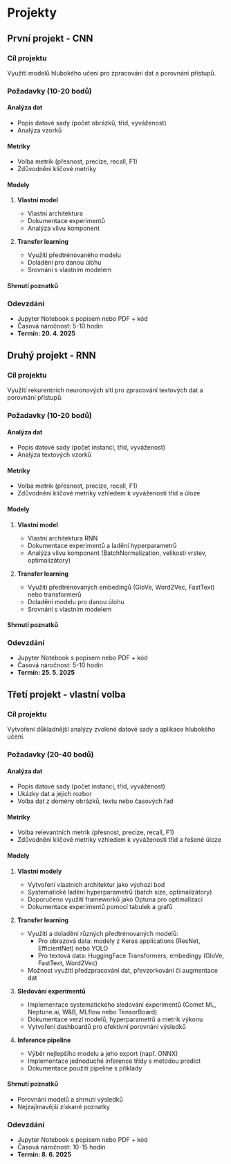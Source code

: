 # Projekty

## První projekt - CNN

### Cíl projektu
Využití modelů hlubokého učení pro zpracování dat a porovnání přístupů.

### Požadavky (10-20 bodů)

#### Analýza dat
- Popis datové sady (počet obrázků, tříd, vyváženost)
- Analýza vzorků

#### Metriky
- Volba metrik (přesnost, precize, recall, F1)
- Zdůvodnění klíčové metriky

#### Modely
1. **Vlastní model**
    - Vlastní architektura
    - Dokumentace experimentů
    - Analýza vlivu komponent

2. **Transfer learning**
    - Využití předtrénovaného modelu
    - Doladění pro danou úlohu
    - Srovnání s vlastním modelem

#### Shrnutí poznatků

### Odevzdání
- Jupyter Notebook s popisem nebo PDF + kód
- Časová náročnost: 5-10 hodin
- **Termín: 20. 4. 2025**

## Druhý projekt - RNN

### Cíl projektu
Využití rekurentních neuronových sítí pro zpracování textových dat a porovnání přístupů.

### Požadavky (10-20 bodů)

#### Analýza dat
- Popis datové sady (počet instancí, tříd, vyváženost)
- Analýza textových vzorků

#### Metriky
- Volba metrik (přesnost, precize, recall, F1)
- Zdůvodnění klíčové metriky vzhledem k vyváženosti tříd a úloze

#### Modely
1. **Vlastní model**
    - Vlastní architektura RNN
    - Dokumentace experimentů a ladění hyperparametrů
    - Analýza vlivu komponent (BatchNormalization, velikosti vrstev, optimalizátory)

2. **Transfer learning**
    - Využití předtrénovaných embedingů (GloVe, Word2Vec, FastText) nebo transformerů
    - Doladění modelu pro danou úlohu
    - Srovnání s vlastním modelem

#### Shrnutí poznatků

### Odevzdání
- Jupyter Notebook s popisem nebo PDF + kód
- Časová náročnost: 5-10 hodin
- **Termín: 25. 5. 2025**

## Třetí projekt - vlastní volba

### Cíl projektu 
Vytvoření důkladnější analýzy zvolené datové sady a aplikace hlubokého učení.

### Požadavky (20-40 bodů)

#### Analýza dat
- Popis datové sady (počet instancí, tříd, vyváženost)
- Ukázky dat a jejich rozbor
- Volba dat z domény obrázků, textu nebo časových řad

#### Metriky
- Volba relevantních metrik (přesnost, precize, recall, F1)
- Zdůvodnění klíčové metriky vzhledem k vyváženosti tříd a řešené úloze

#### Modely
1. **Vlastní modely**
    - Vytvoření vlastních architektur jako výchozí bod
    - Systematické ladění hyperparametrů (batch size, optimalizátory)
    - Doporučeno využití frameworků jako Optuna pro optimalizaci
    - Dokumentace experimentů pomocí tabulek a grafů

2. **Transfer learning**
    - Využití a doladění různých předtrénovaných modelů:
        - Pro obrazová data: modely z Keras applications (ResNet, EfficientNet) nebo YOLO
        - Pro textová data: HuggingFace Transformers, embedingy (GloVe, FastText, Word2Vec)
    - Možnost využití předzpracování dat, převzorkování či augmentace dat

3. **Sledování experimentů**
    - Implementace systematického sledování experimentů (Comet ML, Neptune.ai, W&B, MLflow nebo TensorBoard)
    - Dokumentace verzí modelů, hyperparametrů a metrik výkonu
    - Vytvoření dashboardů pro efektivní porovnání výsledků

4. **Inference pipeline**
    - Výběr nejlepšího modelu a jeho export (např. ONNX)
    - Implementace jednoduché inference třídy s metodou predict
    - Dokumentace použití pipeline s příklady

#### Shrnutí poznatků
- Porovnání modelů a shrnutí výsledků
- Nejzajímavější získané poznatky

### Odevzdání
- Jupyter Notebook s popisem nebo PDF + kód
- Časová náročnost: 10-15 hodin
- **Termín: 8. 6. 2025**
